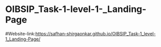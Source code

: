 # OIBSIP_Task-1-level-1-_Landing-Page
#Website-link:https://safhan-shirgaonkar.github.io/OIBSIP_Task-1_level-1_Landing-Page/
